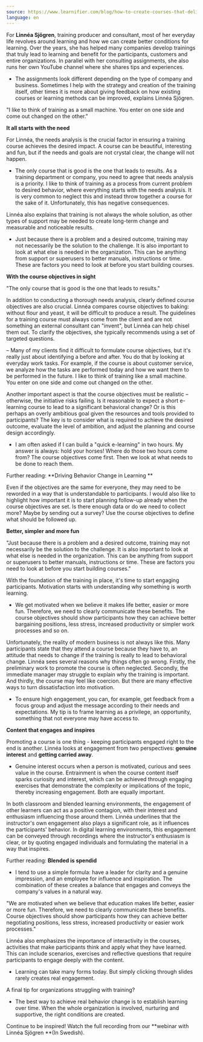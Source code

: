 ```yaml
---
source: https://www.learnifier.com/blog/how-to-create-courses-that-deliver-results
language: en
---
```


For **Linnéa Sjögren**, training producer and consultant, most of her everyday life revolves around learning and how we can create better conditions for learning. Over the years, she has helped many companies develop trainings that truly lead to learning and benefit for the participants, customers and entire organizations. In parallel with her consulting assignments, she also runs her own YouTube channel where she shares tips and experiences.

- The assignments look different depending on the type of company and business. Sometimes I help with the strategy and creation of the training itself, other times it is more about giving feedback on how existing courses or learning methods can be improved, explains Linnéa Sjögren.

"I like to think of training as a small machine. You enter on one side and come out changed on the other."

**It all starts with the need**

For Linnéa, the needs analysis is the crucial factor in ensuring a training course achieves the desired impact. A course can be beautiful, interesting and fun, but if the needs and goals are not crystal clear, the change will not happen.

- The only course that is good is the one that leads to results. As a training department or company, you need to agree that needs analysis is a priority. I like to think of training as a process from current problem to desired behavior, where everything starts with the needs analysis. It is very common to neglect this and instead throw together a course for the sake of it. Unfortunately, this has negative consequences.

Linnéa also explains that training is not always the whole solution, as other types of support may be needed to create long-term change and measurable and noticeable results.

- Just because there is a problem and a desired outcome, training may not necessarily be the solution to the challenge. It is also important to look at what else is needed in the organization. This can be anything from support or superusers to better manuals, instructions or time. These are factors you need to look at before you start building courses.

**With the course objectives in sight**


"The only course that is good is the one that leads to results."

In addition to conducting a thorough needs analysis, clearly defined course objectives are also crucial. Linnéa compares course objectives to baking: without flour and yeast, it will be difficult to produce a result. The guidelines for a training course must always come from the client and are not something an external consultant can "invent", but Linnéa can help chisel them out. To clarify the objectives, she typically recommends using a set of targeted questions.

– Many of my clients find it difficult to formulate course objectives, but it's really just about identifying a before and after. You do that by looking at everyday work tasks. For example, if the course is about customer service, we analyze how the tasks are performed today and how we want them to be performed in the future. I like to think of training like a small machine. You enter on one side and come out changed on the other.

Another important aspect is that the course objectives must be realistic – otherwise, the initiative risks failing. Is it reasonable to expect a short e-learning course to lead to a significant behavioral change? Or is this perhaps an overly ambitious goal given the resources and tools provided to participants? The key is to consider what is required to achieve the desired outcome, evaluate the level of ambition, and adjust the planning and course design accordingly.

- I am often asked if I can build a "quick e-learning" in two hours. My answer is always: hold your horses! Where do those two hours come from? The course objectives come first. Then we look at what needs to be done to reach them.

Further reading: **Driving Behavior Change in Learning **

Even if the objectives are the same for everyone, they may need to be reworded in a way that is understandable to participants. I would also like to highlight how important it is to start planning follow-up already when the course objectives are set. Is there enough data or do we need to collect more? Maybe by sending out a survey? Use the course objectives to define what should be followed up.

**Better, simpler and more fun**


"Just because there is a problem and a desired outcome, training may not necessarily be the solution to the challenge. It is also important to look at what else is needed in the organization. This can be anything from support or superusers to better manuals, instructions or time. These are factors you need to look at before you start building courses."

With the foundation of the training in place, it's time to start engaging participants. Motivation starts with understanding why something is worth learning.

- We get motivated when we believe it makes life better, easier or more fun. Therefore, we need to clearly communicate these benefits. The course objectives should show participants how they can achieve better bargaining positions, less stress, increased productivity or simpler work processes and so on.

Unfortunately, the reality of modern business is not always like this. Many participants state that they attend a course because they have to, an attitude that needs to change if the training is really to lead to behavioral change. Linnéa sees several reasons why things often go wrong. Firstly, the preliminary work to promote the course is often neglected. Secondly, the immediate manager may struggle to explain why the training is important. And thirdly, the course may feel like coercion. But there are many effective ways to turn dissatisfaction into motivation.

- To ensure high engagement, you can, for example, get feedback from a focus group and adjust the message according to their needs and expectations. My tip is to frame learning as a privilege, an opportunity, something that not everyone may have access to.

**Content that engages and inspires**

Promoting a course is one thing - keeping participants engaged right to the end is another. Linnéa looks at engagement from two perspectives: **genuine interest** and **getting carried away**.

- Genuine interest occurs when a person is motivated, curious and sees value in the course. Entrainment is when the course content itself sparks curiosity and interest, which can be achieved through engaging exercises that demonstrate the complexity or implications of the topic, thereby increasing engagement. Both are equally important.

In both classroom and blended learning environments, the engagement of other learners can act as a positive contagion, with their interest and enthusiasm influencing those around them. Linnéa underlines that the instructor's own engagement also plays a significant role, as it influences the participants' behavior. In digital learning environments, this engagement can be conveyed through recordings where the instructor's enthusiasm is clear, or by quoting engaged individuals and formulating the material in a way that inspires.

Further reading: **Blended is spendid**

- I tend to use a simple formula: have a leader for clarity and a genuine impression, and an employee for influence and inspiration. The combination of these creates a balance that engages and conveys the company's values in a natural way.

"We are motivated when we believe that education makes life better, easier or more fun. Therefore, we need to clearly communicate these benefits. Course objectives should show participants how they can achieve better negotiating positions, less stress, increased productivity or easier work processes."

Linnéa also emphasizes the importance of interactivity in the courses, activities that make participants think and apply what they have learned. This can include scenarios, exercises and reflective questions that require participants to engage deeply with the content.

- Learning can take many forms today. But simply clicking through slides rarely creates real engagement.

A final tip for organizations struggling with training?

- The best way to achieve real behavior change is to establish learning over time. When the whole organization is involved, nurturing and supportive, the right conditions are created.

Continue to be inspired! Watch the full recording from our **webinar with Linnéa Sjögren **(In Swedish).